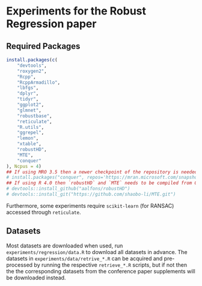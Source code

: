 # Experiments for the Robust Regression paper

## Required Packages

```R
install.packages(c(
    "devtools",
    "roxygen2",
    "Rcpp",
    "RcppArmadillo",
    "lbfgs",
    "dplyr",
    "tidyr",
    "ggplot2",
    "glmnet",
    "robustbase",
    "reticulate",
    "R.utils",
    "ggrepel",
    "lemon",
    "xtable",
    "robustHD",
    "MTE",
    "conquer"
), Ncpus = 4)
## If using MRO 3.5 then a newer checkpoint of the repository is needed for `conquer`:
# install.packages("conquer", repos='https://mran.microsoft.com/snapshot/2020-08-28', Ncpus = 4)
## If using R 4.0 then `robustHD` and `MTE` needs to be compiled from Github:
# devtools::install_github("aalfons/robustHD")
# devtools::install_git("https://github.com/shaobo-li/MTE.git")
```

Furthermore, some experiments require `scikit-learn` (for RANSAC) accessed through `reticulate`.

## Datasets

Most datasets are downloaded when used, run `experiments/regression/data.R` to download all datasets in advance.
The datasets in `experiments/data/retrive_*.R` can be acquired and pre-processed by running the respective `retrieve_*.R` scripts, but if not then the the corresponding datasets from the conference paper supplements will be downloaded instead.
